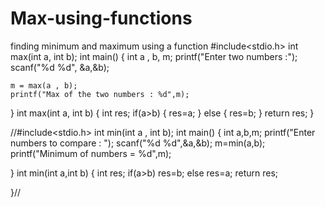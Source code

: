 # Max-using-functions
finding minimum and maximum using a function
#include<stdio.h>
int max(int a, int b);
int main()
{
	int a , b, m;
	printf("Enter two numbers :");
	scanf("%d %d", &a,&b);
	
	m = max(a , b);
	printf("Max of the two numbers : %d",m);
}
int max(int a, int b)
{
	int res;
	if(a>b)
	{
		res=a;
	}
	else
	{
		res=b;
	}
	return res;
}


//#include<stdio.h>
int min(int a , int b);
int main()
{
	int a,b,m;
	printf("Enter numbers to compare : ");
	scanf("%d %d",&a,&b);
	m=min(a,b);
	printf("Minimum of numbers = %d",m);

}
int min(int a,int b)
{
	int res;
	if(a>b)
	 res=b;
	else
	 res=a;
	return res;  
	
}//
